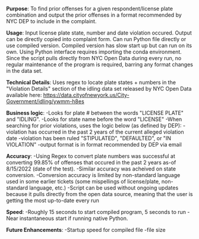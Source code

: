**Purpose**: To find prior offenses for a given respondent/license plate combination and output the prior offenses in a format recommended by NYC DEP to include in the complaint.

**Usage**: Input license plate state, number and date violation occured. Output can be directly copied into complaint form. Can run Python file directly or use compiled version. Compiled version has slow start up but can run on its own. Using Python interface requires importing the conda environment. Since the script pulls directly from NYC Open Data during every run, no regular maintenance of the program is required, barring any format changes in the data set.

**Technical Details**: Uses regex to locate plate states + numbers in the "Violation Details" section of the idling data set released by NYC Open Data available here: https://data.cityofnewyork.us/City-Government/idling/ywmm-h8es

**Business logic**:
-Looks for plate # between the words "LICENSE PLATE" and "IDLING".
-Looks for state name before the word "LICENSE"
-When searching for prior violations, uses the logic below (as defined by DEP):
  -violation has occurred in the past 2 years of the current alleged violation date
  -violation has been ruled "STIPULATED", "DEFAULTED", or "IN VIOLATION"
-output format is in format recommended by DEP via email

**Accuracy**:
-Using Regex to convert plate numbers was successful at converting 99.85% of offenses that occured in the past 2 years as-of 8/15/2022 (date of the test).
-Similar accuracy was acheived on state conversion.
-Conversion accuracy is limited by non-standard language used in some earlier tickets (some mispellings of license/plate, non-standard language, etc.)
-Script can be used without ongoing updates because it pulls directly from the open data source, meaning that the user is getting the most up-to-date every run

**Speed**:
-Roughly 15 seconds to start compiled program, 5 seconds to run
-Near instantaneous start if running native Python. 

**Future Enhancements**:
-Startup speed for compiled file
-file size
